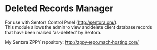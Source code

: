 Deleted Records Manager
==========

For use with Sentora Control Panel (http://sentora.org/).<br> This module allows the admin to view and delete client database records that have been marked 'as-deleted' by Sentora.

My Sentora ZPPY repository: http://zppy-repo.mach-hosting.com/
